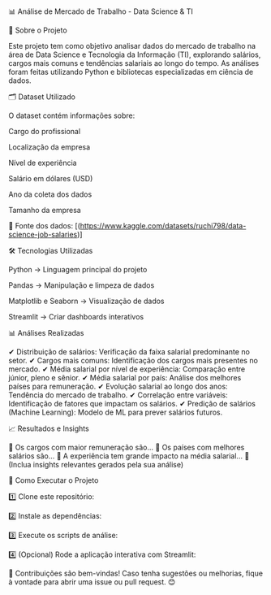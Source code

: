 📊 Análise de Mercado de Trabalho - Data Science & TI

📌 Sobre o Projeto

Este projeto tem como objetivo analisar dados do mercado de trabalho na área de Data Science e Tecnologia da Informação (TI), explorando salários, cargos mais comuns e tendências salariais ao longo do tempo. As análises foram feitas utilizando Python e bibliotecas especializadas em ciência de dados.

🗂️ Dataset Utilizado

O dataset contém informações sobre:

Cargo do profissional

Localização da empresa

Nível de experiência

Salário em dólares (USD)

Ano da coleta dos dados

Tamanho da empresa

📌 Fonte dos dados: [(https://www.kaggle.com/datasets/ruchi798/data-science-job-salaries)]

🛠️ Tecnologias Utilizadas

Python → Linguagem principal do projeto

Pandas → Manipulação e limpeza de dados

Matplotlib e Seaborn → Visualização de dados

Streamlit → Criar dashboards interativos 

📊 Análises Realizadas

✔ Distribuição de salários: Verificação da faixa salarial predominante no setor.
✔ Cargos mais comuns: Identificação dos cargos mais presentes no mercado.
✔ Média salarial por nível de experiência: Comparação entre júnior, pleno e sênior.
✔ Média salarial por país: Análise dos melhores países para remuneração.
✔ Evolução salarial ao longo dos anos: Tendência do mercado de trabalho.
✔ Correlação entre variáveis: Identificação de fatores que impactam os salários.
✔ Predição de salários (Machine Learning): Modelo de ML para prever salários futuros.

📈 Resultados e Insights

📍 Os cargos com maior remuneração são...
📍 Os países com melhores salários são...
📍 A experiência tem grande impacto na média salarial...
📍 (Inclua insights relevantes gerados pela sua análise)

🚀 Como Executar o Projeto

1️⃣ Clone este repositório:

2️⃣ Instale as dependências:

3️⃣ Execute os scripts de análise:

4️⃣ (Opcional) Rode a aplicação interativa com Streamlit:

📢 Contribuições são bem-vindas! Caso tenha sugestões ou melhorias, fique à vontade para abrir uma issue ou pull request. 😊
